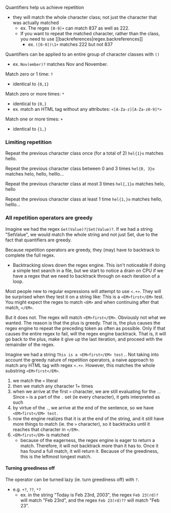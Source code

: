 
Quantifiers help us achieve repetition
- they will match the whole character class; not just the character that was actually matched
	- ex. The regex `[0-9]+` can match 837 as well as 222.
	- If you want to repeat the matched character, rather than the class, you need to use [[backreferences|regex.backreferences]]
		- ex. `([0-9])\1+` matches 222 but not 837

Quantifiers can be applied to an entire group of character classes with `()`
- ex. `Nov(ember)?` matches Nov and November.

Match zero or 1 time: `?`
- identical to `{0,1}`

Match zero or more times: `*`
- identical to `{0,}`
- ex. match an HTML tag without any attributes: `<[A-Za-z][A-Za-z0-9]*> `

Match one or more times: `+`
- identical to `{1,}`

### Limiting repetition
Repeat the previous character class once (for a total of 2)
`hel{1}o` matches hello.

Repeat the previous character class between 0 and 3 times
`hel{0, 3}o` matches helo, hello, helllo...

Repeat the previous character class at most 3 times
`hel{,1}o` matches helo, hello

Repeat the previous character class at least 1 time
`hel{1,}o` matches hello, helllo...

### All repetition operators are greedy
Imagine we had the regex `Get(Value)?|Set(Value)?`. If we had a string "SetValue", we would match the whole string and not just Set, due to the fact that quantifiers are greedy.

Because repetition operators are greedy, they (may) have to backtrack to complete the full regex.
- Backtracking slows down the regex engine. This isn't noticeable if doing a simple text search in a file, but we start to notice a drain on CPU if we have a regex that we need to backtrack through on each iteration of a loop.

Most people new to regular expressions will attempt to use `<.+>`. They will be surprised when they test it on a string like: This is a `<EM>first</EM>` test. You might expect the regex to match `<EM>` and when continuing after that match, `</EM>`.

But it does not. The regex will match `<EM>first</EM>`. Obviously not what we wanted. The reason is that the plus is greedy. That is, the plus causes the regex engine to repeat the preceding token as often as possible. Only if that causes the entire regex to fail, will the regex engine backtrack. That is, it will go back to the plus, make it give up the last iteration, and proceed with the remainder of the regex.

Imagine we had a string `This is a <EM>first</EM> test.`. Not taking into account the greedy nature of repetition operators, a naive approach to match any HTML tag with regex `<.+>`. However, this matches the whole substring `<EM>first</EM>`.
1. we match the `<` literal
2. then we match any character 1+ times
3. when we arrive at the first `>` character, we are still evaluating for the `.`. Since `>` is a part of the `.` set (ie every character), it gets interpreted as such
4. by virtue of the `.`, we arrive at the end of the sentence, so we have `<EM>first</EM> test.`
5. now the engine realizes that it is at the end of the string, and it still have more things to match (ie. the `>` character), so it backtracks until it reaches that character in `</EM>`.
6. `<EM>first</EM>` is matched
	- because of the eagerness, the regex engine is eager to return a match. Therefore, it will not backtrack more than it has to. Once it has found a full match, it will return it. Because of the greediness, this is the leftmost longest match.

#### Turning greediness off
The operator can be turned lazy (ie. turn greediness off) with `?`.
- e.g. `+?`, `??`, `*?`
	- ex. in the string "Today is Feb 23rd, 2003", the regex `Feb 23(rd)?` will match "Feb 23rd", and the regex `Feb 23(rd)??` will match "Feb 23".
